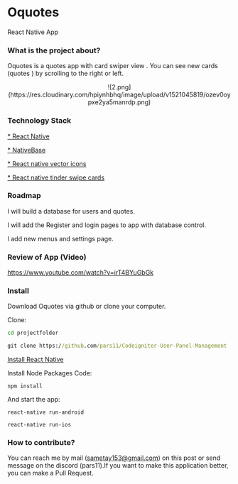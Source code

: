 # Oquotes
React Native App

### What is the project about?

Oquotes is a quotes app  with card swiper view . You can see new cards (quotes ) by scrolling to the right or left.

<center>
![2.png](https://res.cloudinary.com/hpiynhbhq/image/upload/v1521045819/ozev0oypxe2ya5manrdp.png)
</center>

### Technology Stack
[* React Native](https://github.com/facebook/react-native)

[* NativeBase](https://github.com/GeekyAnts/NativeBase)

[* React native vector icons](https://github.com/oblador/react-native-vector-icons)

[* React native tinder swipe cards](https://github.com/meteor-factory/react-native-tinder-swipe-cards)

### Roadmap
I will build a database for users and quotes.

I will add the Register and login pages to app with database control.

I add new menus and settings page.

### Review of App (Video)

https://www.youtube.com/watch?v=irT4BYuGbGk

### Install
Download Oquotes via github or clone your computer.

Clone:

``` cmd
cd projectfolder

git clone https://github.com/pars11/Codeigniter-User-Panel-Management
```

[Install React Native](https://facebook.github.io/react-native/docs/getting-started.html)

Install Node Packages Code:

``` language
npm install
```

And start the app:

``` language
react-native run-android

react-native run-ios
```

### How to contribute?

You can reach me by mail (sametay153@gmail.com) on this post or send message on the discord (pars11).If you want to make this application better, you can make a Pull Request.
